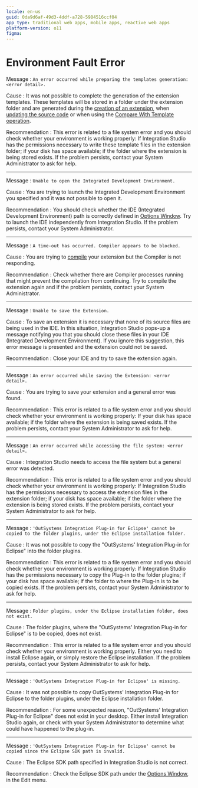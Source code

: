 ```yaml
---
locale: en-us
guid: 0da9d6af-49d3-4ddf-a728-5984516ccf04
app_type: traditional web apps, mobile apps, reactive web apps
platform-version: o11
figma:
---
```


# Environment Fault Error

Message
:   `An error occurred while preparing the templates generation: <error detail>.`

Cause
:   It was not possible to complete the generation of the extension templates. These templates will be stored in a folder under the extension folder and are generated during the [creation of an extension](<../../../extensibility-and-integration/integration-studio/extension-life-cycle/extension-create.md>), when [updating the source code](<../../../extensibility-and-integration/integration-studio/extension-life-cycle/extension-update-source-code.md>) or when using the [Compare With Template operation](<../../integration-studio/editor/resource.md#comparing-with-template>).

Recommendation
:   This error is related to a file system error and you should check whether your environment is working properly: If Integration Studio has the permissions necessary to write these template files in the extension folder; if your disk has space available; if the folder where the extension is being stored exists. If the problem persists, contact your System Administrator to ask for help.

---

Message
:   `Unable to open the Integrated Development Environment.`

Cause
:   You are trying to launch the Integrated Development Environment you specified and it was not possible to open it.

Recommendation
:   You should check whether the IDE (Integrated Development Environment) path is correctly defined in [Options Window](<../../integration-studio/menu/edit/options.md>). Try to launch the IDE independently from Integration Studio. If the problem persists, contact your System Administrator.

---

Message
:   `A time-out has occurred. Compiler appears to be blocked.`

Cause
:   You are trying to [compile](<../../../extensibility-and-integration/integration-studio/extension-life-cycle/extension-compile.md>) your extension but the Compiler is not responding.

Recommendation
:   Check whether there are Compiler processes running that might prevent the compilation from continuing. Try to compile the extension again and if the problem persists, contact your System Administrator.

---

Message
:   `Unable to save the Extension.`

Cause
:   To save an extension it is necessary that none of its source files are being used in the IDE. In this situation, Integration Studio pops-up a message notifying you that you should close these files in your IDE (Integrated Development Environment). If you ignore this suggestion, this error message is presented and the extension could not be saved.

Recommendation
:   Close your IDE and try to save the extension again.

---

Message
:   `An error occurred while saving the Extension: <error detail>.`

Cause
:   You are trying to save your extension and a general error was found.

Recommendation
:   This error is related to a file system error and you should check whether your environment is working properly: If your disk has space available; if the folder where the extension is being saved exists. If the problem persists, contact your System Administrator to ask for help.

---

Message
:   `An error occurred while accessing the file system: <error detail>.`

Cause
:   Integration Studio needs to access the file system but a general error was detected.

Recommendation
:   This error is related to a file system error and you should check whether your environment is working properly: If Integration Studio has the permissions necessary to access the extension files in the extension folder; if your disk has space available; if the folder where the extension is being stored exists. If the problem persists, contact your System Administrator to ask for help.

---

Message
:   `'OutSystems Integration Plug-in for Eclipse' cannot be copied to the folder plugins, under the Eclipse installation folder.`

Cause
:   It was not possible to copy the "OutSystems' Integration Plug-in for Eclipse" into the folder plugins.

Recommendation
:   This error is related to a file system error and you should check whether your environment is working properly: If Integration Studio has the permissions necessary to copy the Plug-in to the folder plugins; if your disk has space available; if the folder to where the Plug-in is to be copied exists. If the problem persists, contact your System Administrator to ask for help.

---

Message
:   `Folder plugins, under the Eclipse installation folder, does not exist.`

Cause
:   The folder plugins, where the "OutSystems' Integration Plug-in for Eclipse" is to be copied, does not exist.

Recommendation
:   This error is related to a file system error and you should check whether your environment is working properly. Either you need to install Eclipse again, or simply restore the Eclipse installation. If the problem persists, contact your System Administrator to ask for help.

---

Message
:   `'OutSystems Integration Plug-in for Eclipse' is missing.`

Cause
:   It was not possible to copy OutSystems' Integration Plug-in for Eclipse to the folder plugins, under the Eclipse installation folder.

Recommendation
:   For some unexpected reason, "OutSystems' Integration Plug-in for Eclipse" does not exist in your desktop. Either install Integration Studio again, or check with your System Administrator to determine what could have happened to the plug-in.

---

Message
:   `'OutSystems Integration Plug-in for Eclipse' cannot be copied since the Eclipse SDK path is invalid.`

Cause
:   The Eclipse SDK path specified in Integration Studio is not correct.

Recommendation
:   Check the Eclipse SDK path under the [Options Window](<../../integration-studio/menu/edit/options.md>), in the Edit menu.
